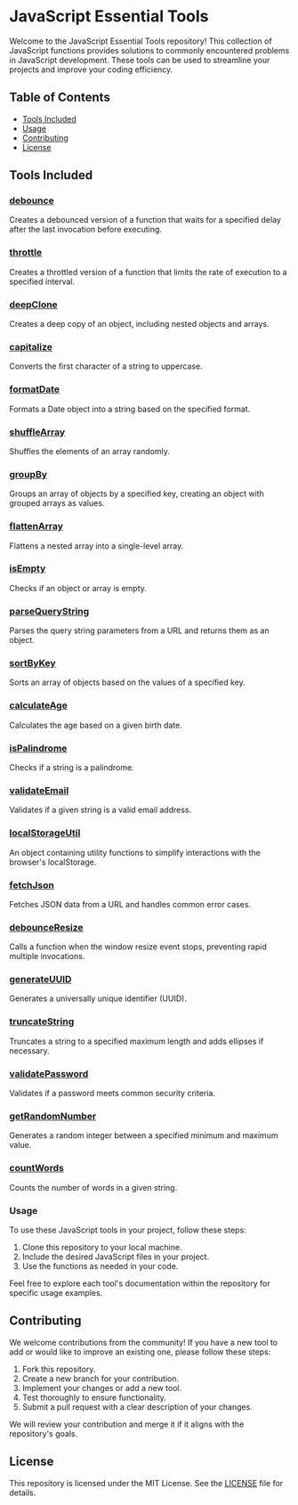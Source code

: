 # JavaScript Essential Tools

Welcome to the JavaScript Essential Tools repository! This collection of JavaScript functions provides solutions to commonly encountered problems in JavaScript development. These tools can be used to streamline your projects and improve your coding efficiency.

## Table of Contents

- [Tools Included](#tools-included)
- [Usage](#usage)
- [Contributing](#contributing)
- [License](#license)

## Tools Included

### [debounce](./src/debounce.md)

Creates a debounced version of a function that waits for a specified delay after the last invocation before executing.

### [throttle](./src/throttle.md)

Creates a throttled version of a function that limits the rate of execution to a specified interval.

### [deepClone](./src/deepClone.md)

Creates a deep copy of an object, including nested objects and arrays.

### [capitalize](./src/capitalize.md)

Converts the first character of a string to uppercase.

### [formatDate](./src/formatDate.md)

Formats a Date object into a string based on the specified format.

### [shuffleArray](./src/shuffleArray.md)

Shuffles the elements of an array randomly.

### [groupBy](./src/groupBy.md)

Groups an array of objects by a specified key, creating an object with grouped arrays as values.

### [flattenArray](./src/flattenArray.md)

Flattens a nested array into a single-level array.

### [isEmpty](./src/isEmpty.md)

Checks if an object or array is empty.

### [parseQueryString](./src/parseQueryString.md)

Parses the query string parameters from a URL and returns them as an object.

### [sortByKey](./src/sortByKey.md)

Sorts an array of objects based on the values of a specified key.

### [calculateAge](./src/calculateAge.md)

Calculates the age based on a given birth date.

### [isPalindrome](./src/isPalindrome.md)

Checks if a string is a palindrome.

### [validateEmail](./src/validateEmail.md)

Validates if a given string is a valid email address.

### [localStorageUtil](./src/localStorageUtil.md)

An object containing utility functions to simplify interactions with the browser's localStorage.

### [fetchJson](./src/fetchJson.md)

Fetches JSON data from a URL and handles common error cases.

### [debounceResize](./src/debounceResize.md)

Calls a function when the window resize event stops, preventing rapid multiple invocations.

### [generateUUID](./src/generateUUID.md)

Generates a universally unique identifier (UUID).

### [truncateString](./src/truncateString.md)

Truncates a string to a specified maximum length and adds ellipses if necessary.

### [validatePassword](./src/validatePassword.md)

Validates if a password meets common security criteria.

### [getRandomNumber](./src/getRandomNumber.md)

Generates a random integer between a specified minimum and maximum value.

### [countWords](./src/countWords.md)

Counts the number of words in a given string.

### Usage

To use these JavaScript tools in your project, follow these steps:

1. Clone this repository to your local machine.
2. Include the desired JavaScript files in your project.
3. Use the functions as needed in your code.

Feel free to explore each tool's documentation within the repository for specific usage examples.

## Contributing

We welcome contributions from the community! If you have a new tool to add or would like to improve an existing one, please follow these steps:

1. Fork this repository.
2. Create a new branch for your contribution.
3. Implement your changes or add a new tool.
4. Test thoroughly to ensure functionality.
5. Submit a pull request with a clear description of your changes.

We will review your contribution and merge it if it aligns with the repository's goals.

## License

This repository is licensed under the MIT License. See the [LICENSE](LICENSE) file for details.

